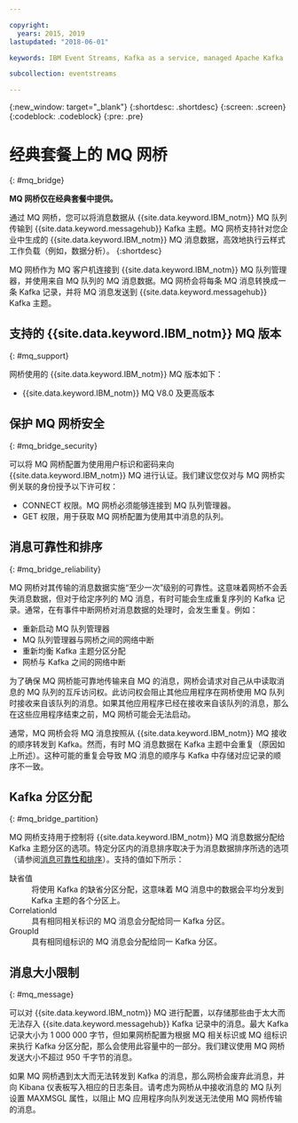 ```yaml
---

copyright:
  years: 2015, 2019
lastupdated: "2018-06-01"

keywords: IBM Event Streams, Kafka as a service, managed Apache Kafka

subcollection: eventstreams

---
```


{:new_window: target="_blank"}
{:shortdesc: .shortdesc}
{:screen: .screen}
{:codeblock: .codeblock}
{:pre: .pre}

# 经典套餐上的 MQ 网桥 
{: #mq_bridge}

**MQ 网桥仅在经典套餐中提供。**
<br/>

通过 MQ 网桥，您可以将消息数据从 {{site.data.keyword.IBM_notm}} MQ 队列传输到 {{site.data.keyword.messagehub}} Kafka 主题。MQ 网桥支持针对您企业中生成的 {{site.data.keyword.IBM_notm}} MQ 消息数据，高效地执行云样式工作负载（例如，数据分析）。
{:shortdesc}

MQ 网桥作为 MQ 客户机连接到 {{site.data.keyword.IBM_notm}} MQ 队列管理器，并使用来自 MQ 队列的 MQ 消息数据。MQ 网桥会将每条 MQ 消息转换成一条 Kafka 记录，并将 MQ 消息发送到 {{site.data.keyword.messagehub}} Kafka 主题。

## 支持的 {{site.data.keyword.IBM_notm}} MQ 版本
{: #mq_support}

网桥使用的 {{site.data.keyword.IBM_notm}} MQ 版本如下：

* {{site.data.keyword.IBM_notm}} MQ V8.0 及更高版本

## 保护 MQ 网桥安全
{: #mq_bridge_security}

可以将 MQ 网桥配置为使用用户标识和密码来向 {{site.data.keyword.IBM_notm}} MQ 进行认证。我们建议您仅对与 MQ 网桥实例关联的身份授予以下许可权：

* CONNECT 权限。MQ 网桥必须能够连接到 MQ 队列管理器。
* GET 权限，用于获取 MQ 网桥配置为使用其中消息的队列。

## 消息可靠性和排序
{: #mq_bridge_reliability}

MQ 网桥对其传输的消息数据实施“至少一次”级别的可靠性。这意味着网桥不会丢失消息数据，但对于给定序列的 MQ 消息，有时可能会生成重复序列的 Kafka 记录。通常，在有事件中断网桥对消息数据的处理时，会发生重复。例如：

* 重新启动 MQ 队列管理器
* MQ 队列管理器与网桥之间的网络中断
* 重新均衡 Kafka 主题分区分配
* 网桥与 Kafka 之间的网络中断

为了确保 MQ 网桥能可靠地传输来自 MQ 的消息，网桥会请求对自己从中读取消息的 MQ 队列的互斥访问权。此访问权会阻止其他应用程序在网桥使用 MQ 队列时接收来自该队列的消息。如果其他应用程序已经在接收来自该队列的消息，那么在这些应用程序结束之前，MQ 网桥可能会无法启动。

通常，MQ 网桥会将 MQ 消息按照从 {{site.data.keyword.IBM_notm}} MQ 接收的顺序转发到 Kafka。然而，有时 MQ 消息数据在 Kafka 主题中会重复（原因如上所述）。这种可能的重复会导致 MQ 消息的顺序与 Kafka 中存储对应记录的顺序不一致。

## Kafka 分区分配
{: #mq_bridge_partition}

MQ 网桥支持用于控制将 {{site.data.keyword.IBM_notm}} MQ 消息数据分配给 Kafka 主题分区的选项。特定分区内的消息排序取决于为消息数据排序所选的选项（请参阅[消息可靠性和排序](#mq_bridge_reliability)）。支持的值如下所示：
<dl><dt>缺省值</dt>
<dd>将使用 Kafka 的缺省分区分配，这意味着 MQ 消息中的数据会平均分发到 Kafka 主题的各个分区上。</dd>
<dt>CorrelationId</dt>
<dd>具有相同相关标识的 MQ 消息会分配给同一 Kafka 分区。</dd>
<dt>GroupId</dt>
<dd>具有相同组标识的 MQ 消息会分配给同一 Kafka 分区。</dd>
</dl>

## 消息大小限制
{: #mq_message}

可以对 {{site.data.keyword.IBM_notm}} MQ 进行配置，以存储那些由于太大而无法存入 {{site.data.keyword.messagehub}} Kafka 记录中的消息。最大 Kafka 记录大小为 1 000 000 字节，但如果网桥配置为根据 MQ 相关标识或 MQ 组标识来执行 Kafka 分区分配，那么会使用此容量中的一部分。我们建议使用 MQ 网桥发送大小不超过 950 千字节的消息。

如果 MQ 网桥遇到太大而无法转发到 Kafka 的消息，那么网桥会废弃此消息，并向 Kibana 仪表板写入相应的日志条目。请考虑为网桥从中接收消息的 MQ 队列设置 MAXMSGL 属性，以阻止 MQ 应用程序向队列发送无法使用 MQ 网桥传输的消息。

